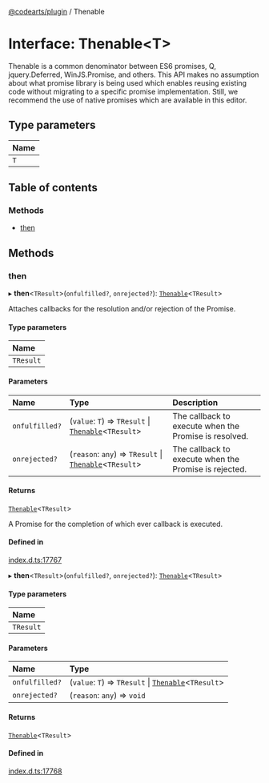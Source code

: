 [@codearts/plugin](../README.md) / Thenable

# Interface: Thenable<T\>

Thenable is a common denominator between ES6 promises, Q, jquery.Deferred, WinJS.Promise,
and others. This API makes no assumption about what promise library is being used which
enables reusing existing code without migrating to a specific promise implementation. Still,
we recommend the use of native promises which are available in this editor.

## Type parameters

| Name |
| :------ |
| `T` |

## Table of contents

### Methods

- [then](Thenable.md#then)

## Methods

### then

▸ **then**<`TResult`\>(`onfulfilled?`, `onrejected?`): [`Thenable`](Thenable.md)<`TResult`\>

Attaches callbacks for the resolution and/or rejection of the Promise.

#### Type parameters

| Name |
| :------ |
| `TResult` |

#### Parameters

| Name | Type | Description |
| :------ | :------ | :------ |
| `onfulfilled?` | (`value`: `T`) => `TResult` \| [`Thenable`](Thenable.md)<`TResult`\> | The callback to execute when the Promise is resolved. |
| `onrejected?` | (`reason`: `any`) => `TResult` \| [`Thenable`](Thenable.md)<`TResult`\> | The callback to execute when the Promise is rejected. |

#### Returns

[`Thenable`](Thenable.md)<`TResult`\>

A Promise for the completion of which ever callback is executed.

#### Defined in

[index.d.ts:17767](https://github.com/huaweicloud/cloudide-plugin-api/blob/03b481c/index.d.ts#L17767)

▸ **then**<`TResult`\>(`onfulfilled?`, `onrejected?`): [`Thenable`](Thenable.md)<`TResult`\>

#### Type parameters

| Name |
| :------ |
| `TResult` |

#### Parameters

| Name | Type |
| :------ | :------ |
| `onfulfilled?` | (`value`: `T`) => `TResult` \| [`Thenable`](Thenable.md)<`TResult`\> |
| `onrejected?` | (`reason`: `any`) => `void` |

#### Returns

[`Thenable`](Thenable.md)<`TResult`\>

#### Defined in

[index.d.ts:17768](https://github.com/huaweicloud/cloudide-plugin-api/blob/03b481c/index.d.ts#L17768)
